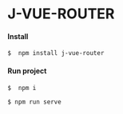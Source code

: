 # J-VUE-ROUTER

#### Install

`$  npm install j-vue-router`


#### Run project

`$  npm i`

`$ npm run serve`
